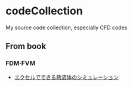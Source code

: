 # codeCollection
My source code collection, especially CFD codes

## From book
### FDM·FVM
* [エクセルでできる熱流体のシミュレーション](https://www.maruzen-publishing.co.jp/item/b304713.html)
